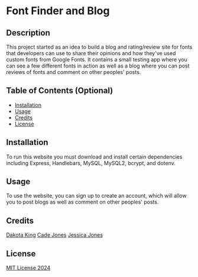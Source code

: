# Font Finder and Blog

## Description

This project started as an idea to build a blog and rating/review site for fonts that developers can use to share their opinions and how they've used custom fonts from Google Fonts. It contains a small testing app where you can see a few different fonts in action as well as a blog where you can post reviews of fonts and comment on other peoples' posts.

## Table of Contents (Optional)

- [Installation](#installation)
- [Usage](#usage)
- [Credits](#credits)
- [License](#license)

## Installation

To run this website you must download and install certain dependencies including Express, Handlebars, MySQL, MySQL2, bcrypt, and dotenv.

## Usage

To use the website, you can sign up to create an account, which will allow you to post blogs as well as comment on other peoples' posts.

## Credits

[Dakota King](https://www.github.com/DakotaK92)
[Cade Jones](https://www.github.com/Cades-GitHub)
[Jessica Jones](https://www.github.com/distractabee)

## License

[MIT License 2024](https://mit-license.org/)